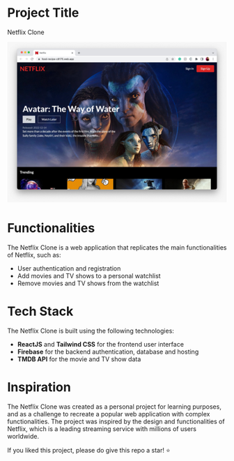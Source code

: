 
# Project Title

Netflix Clone

![image](/img1.jpg)

# Functionalities

The Netflix Clone is a web application that replicates the main functionalities of Netflix, such as:

- User authentication and registration
- Add movies and TV shows to a personal watchlist
- Remove movies and TV shows from the watchlist

# Tech Stack 

The Netflix Clone is built using the following technologies:

- **ReactJS** and **Tailwind CSS** for the frontend user interface
- **Firebase** for the backend authentication, database and hosting
- **TMDB API** for the movie and TV show data

# Inspiration

The Netflix Clone was created as a personal project for learning purposes, and as a challenge to recreate a popular web application with complex functionalities. The project was inspired by the design and functionalities of Netflix, which is a leading streaming service with millions of users worldwide.

If you liked this project, please do give this repo a star! ⭐️



